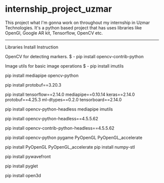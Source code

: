 # internship_project_uzmar
This project what I'm gonna work on throughout my internship in Uzmar Technologies. It's a python based project that has uses libraries like OpenGl, Google AR kit, Tensorflow, OpenCV etc.

_____________________________________________

Libraries Install Instruction

OpenCV for detecting markers.
$ - pip install opencv-contrib-python

Image utils for basic image operations
$ - pip install imutils

pip install mediapipe opencv-python

pip install protobuf==3.20.3

pip install tensorflow==2.14.0 mediapipe==0.10.14 keras==2.14.0 protobuf==4.25.3 ml-dtypes==0.2.0 tensorboard==2.14.0

pip install opencv-python-headless mediapipe imutils

pip install opencv-python-headless==4.5.5.62

pip install opencv-contrib-python-headless==4.5.5.62

pip install opencv-python pygame PyOpenGL PyOpenGL_accelerate

pip install PyOpenGL PyOpenGL_accelerate
pip install numpy-stl

pip install pywavefront

pip install pyglet

pip install open3d

